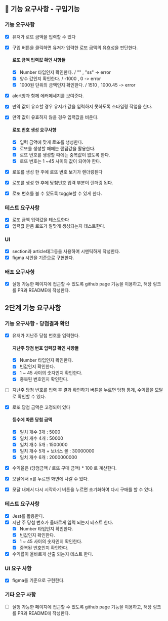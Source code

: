## 🎯 기능 요구사항 - 구입기능

### 기능 요구사항

- [x] 유저가 로또 금액을 입력할 수 있다
- [x] 구입 버튼을 클릭하면 유저가 입력한 로또 금액의 유효성을 판단한다.

  #### 로또 금액 입력값 확인 사항들

  - [x] Number 타입인지 확인한다. / "" , "ss" -> error
  - [x] 양수 값인지 확인한다. / -1000 , 0 -> error
  - [x] 1000원 단위의 금액인지 확인한다. / 1510 , 1000.45 -> error

- [x] alert창과 함께 에러메세지를 보여준다.
- [x] 만약 값이 유효할 경우 유저가 값을 입력하지 못하도록 스타일링 작업을 한다.
- [x] 만약 값이 유효하지 않을 경우 입력값을 비운다.

  #### 로또 번호 생성 요구사항

  - [x] 입력 금액에 맞게 로또를 생성한다.
  - [x] 로또를 생성할 때에는 랜덤값을 활용한다.
  - [x] 로또 번호를 생성할 때에는 중복값이 없도록 한다.
  - [x] 로또 번호는 1 ~45 사이의 값이 되어야 한다.

- [x] 로또를 생성 한 후에 로또 번호 보기가 렌더링된다
- [x] 로또를 생성 한 후에 당첨번호 입력 부분이 렌더링 된다.
- [x] 로또 번호를 볼 수 있도록 toggle할 수 있게 한다.

### 테스트 요구사항

- [x] 로또 금액 입력값을 테스트한다
- [x] 입력값 만큼 로또가 알맞게 생성되는지 테스트한다.

### UI

- [x] section과 article태그등을 사용하여 시멘틱하게 작성한다.
- [x] figma 시안을 기준으로 구현한다.

### 배포 요구사항

- [x] 실행 가능한 페이지에 접근할 수 있도록 github page 기능을 이용하고, 해당 링크를 PR과 README에 작성한다.

## 2단계 기능 요구사항

### 기능 요구사항 - 당첨결과 확인

- [x] 유저가 지난주 당첨 번호를 입력한다.

  #### 지난주 당첨 번호 입력값 확인 사항들

  - [x] Number 타입인지 확인한다.
  - [x] 빈값인지 확인한다.
  - [x] 1 ~ 45 사이의 숫자인지 확인한다.
  - [x] 중복된 번호인지 확인한다.

- [ ] 지난주 당첨 번호를 입력 후 결과 확인하기 버튼을 누르면 당첨 통계, 수익률을 모달로 확인할 수 있다.
- [x] 로또 당첨 금액은 고정되어 있다

  #### 등수에 따른 당첨 금액

  - [x] 일치 개수 3개 : 5000
  - [x] 일치 개수 4개 : 50000
  - [x] 일치 개수 5개 : 1500000
  - [x] 일치 개수 5개 + 보너스 볼 : 30000000
  - [x] 일치 개수 6개 : 2000000000

- [x] 수익율은 (당첨금액 / 로또 구매 금액) \* 100 로 계산한다.
- [x] 모달에서 x를 누르면 화면에 나갈 수 있다.
- [x] 모달 내에서 다시 시작하기 버튼을 누르면 초기화하여 다시 구매를 할 수 있다.

### 테스트 요구사항

- [x] Jest를 활용한다.
- [x] 지난 주 당첨 번호가 올바르게 입력 되는지 테스트 한다.
  - [x] Number 타입인지 확인한다.
  - [x] 빈값인지 확인한다.
  - [x] 1 ~ 45 사이의 숫자인지 확인한다.
  - [x] 중복된 번호인지 확인한다.
- [x] 수익률이 올바르게 산출 되는지 테스트 한다.

### UI 요구 사항

- [x] figma를 기준으로 구현한다.

### 기타 요구 사항

- [ ] 실행 가능한 페이지에 접근할 수 있도록 github page 기능을 이용하고, 해당 링크를 PR과 README에 작성한다.
